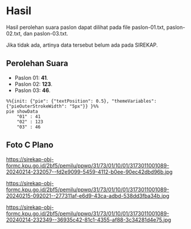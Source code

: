 # Hasil

Hasil perolehan suara paslon dapat dilihat pada file paslon-01.txt, paslon-02.txt, dan paslon-03.txt.

Jika tidak ada, artinya data tersebut belum ada pada SIREKAP.

## Perolehan Suara

 * Paslon 01: **41**.
 * Paslon 02: **123**.
 * Paslon 03: **46**.

```mermaid
%%{init: {"pie": {"textPosition": 0.5}, "themeVariables": {"pieOuterStrokeWidth": "5px"}} }%%
pie showData
    "01" : 41
    "02" : 123
    "03" : 46
```
## Foto C Plano

https://sirekap-obj-formc.kpu.go.id/2bf5/pemilu/ppwp/31/73/01/10/01/3173011001089-20240214-232057--fd2e9099-5459-4112-b0ee-90ec42dbd96b.jpg

https://sirekap-obj-formc.kpu.go.id/2bf5/pemilu/ppwp/31/73/01/10/01/3173011001089-20240215-092021--277311af-e6d9-43ca-adbd-538dd3fba34b.jpg

https://sirekap-obj-formc.kpu.go.id/2bf5/pemilu/ppwp/31/73/01/10/01/3173011001089-20240214-232349--36935c42-81c1-4355-af88-3c34281d4e75.jpg
